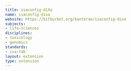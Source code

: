 ```yaml
---
title: isaconfig-diXa
name: isaconfig-dixa
website: https://bitbucket.org/kanterae/isaconfig-dixa
subjects:
- life-sciences
disciplines:
- toxicology
- genomics
standards:
- isa-tab
layout: extension
type: extension
---
```


